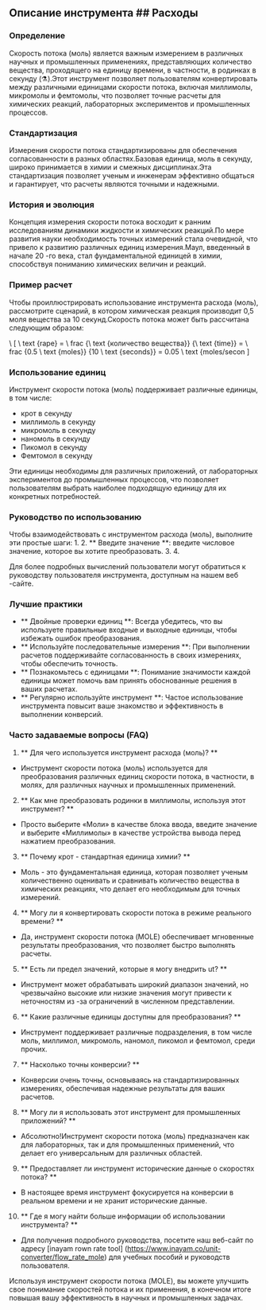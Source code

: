 ## Описание инструмента ## Расходы

### Определение
Скорость потока (моль) является важным измерением в различных научных и промышленных применениях, представляющих количество вещества, проходящего на единицу времени, в частности, в родинках в секунду (⚗).Этот инструмент позволяет пользователям конвертировать между различными единицами скорости потока, включая миллимолы, микромолы и фемтомолы, что позволяет точные расчеты для химических реакций, лабораторных экспериментов и промышленных процессов.

### Стандартизация
Измерения скорости потока стандартизированы для обеспечения согласованности в разных областях.Базовая единица, моль в секунду, широко принимается в химии и смежных дисциплинах.Эта стандартизация позволяет ученым и инженерам эффективно общаться и гарантирует, что расчеты являются точными и надежными.

### История и эволюция
Концепция измерения скорости потока восходит к ранним исследованиям динамики жидкости и химических реакций.По мере развития науки необходимость точных измерений стала очевидной, что привело к развитию различных единиц измерения.Маул, введенный в начале 20 -го века, стал фундаментальной единицей в химии, способствуя пониманию химических величин и реакций.

### Пример расчет
Чтобы проиллюстрировать использование инструмента расхода (моль), рассмотрите сценарий, в котором химическая реакция производит 0,5 моля вещества за 10 секунд.Скорость потока может быть рассчитана следующим образом:

\ [
\ text {rape} = \ frac {\ text {количество вещества}} {\ text {time}} = \ frac {0.5 \ text {moles}} {10 \ text {seconds}} = 0.05 \ text {moles/secon
\]

### Использование единиц
Инструмент скорости потока (моль) поддерживает различные единицы, в том числе:
- крот в секунду
- миллимоль в секунду
- микромоль в секунду
- наномоль в секунду
- Пикомол в секунду
- Фемтомол в секунду

Эти единицы необходимы для различных приложений, от лабораторных экспериментов до промышленных процессов, что позволяет пользователям выбрать наиболее подходящую единицу для их конкретных потребностей.

### Руководство по использованию
Чтобы взаимодействовать с инструментом расхода (моль), выполните эти простые шаги:
1.
2. ** Введите значение **: введите числовое значение, которое вы хотите преобразовать.
3.
4.

Для более подробных вычислений пользователи могут обратиться к руководству пользователя инструмента, доступным на нашем веб -сайте.

### Лучшие практики
- ** Двойные проверки единиц **: Всегда убедитесь, что вы используете правильные входные и выходные единицы, чтобы избежать ошибок преобразования.
- ** Используйте последовательные измерения **: При выполнении расчетов поддерживайте согласованность в своих измерениях, чтобы обеспечить точность.
- ** Познакомьтесь с единицами **: Понимание значимости каждой единицы может помочь вам принять обоснованные решения в ваших расчетах.
- ** Регулярно используйте инструмент **: Частое использование инструмента повысит ваше знакомство и эффективность в выполнении конверсий.

### Часто задаваемые вопросы (FAQ)

1. ** Для чего используется инструмент расхода (моль)? **
- Инструмент скорости потока (моль) используется для преобразования различных единиц скорости потока, в частности, в молях, для различных научных и промышленных применений.

2. ** Как мне преобразовать родинки в миллимолы, используя этот инструмент? **
- Просто выберите «Моли» в качестве блока ввода, введите значение и выберите «Миллимолы» в качестве устройства вывода перед нажатием преобразования.

3. ** Почему крот - стандартная единица химии? **
- Моль - это фундаментальная единица, которая позволяет ученым количественно оценивать и сравнивать количество вещества в химических реакциях, что делает его необходимым для точных измерений.

4. ** Могу ли я конвертировать скорости потока в режиме реального времени? **
- Да, инструмент скорости потока (MOLE) обеспечивает мгновенные результаты преобразования, что позволяет быстро выполнять расчеты.

5. ** Есть ли предел значений, которые я могу внедрить ut? **
- Инструмент может обрабатывать широкий диапазон значений, но чрезвычайно высокие или низкие значения могут привести к неточностям из -за ограничений в численном представлении.

6. ** Какие различные единицы доступны для преобразования? **
- Инструмент поддерживает различные подразделения, в том числе моль, миллимол, микромоль, наномол, пикомол и фемтомол, среди прочих.

7. ** Насколько точны конверсии? **
- Конверсии очень точны, основываясь на стандартизированных измерениях, обеспечивая надежные результаты для ваших расчетов.

8. ** Могу ли я использовать этот инструмент для промышленных приложений? **
- Абсолютно!Инструмент скорости потока (моль) предназначен как для лабораторных, так и для промышленных применений, что делает его универсальным для различных областей.

9. ** Предоставляет ли инструмент исторические данные о скоростях потока? **
- В настоящее время инструмент фокусируется на конверсии в реальном времени и не хранит исторические данные.

10. ** Где я могу найти больше информации об использовании инструмента? **
- Для получения подробного руководства, посетите наш веб-сайт по адресу [inayam rown rate tool] (https://www.inayam.co/unit-converter/flow_rate_mole) для учебных пособий и руководств пользователя.

Используя инструмент скорости потока (MOLE), вы можете улучшить свое понимание скоростей потока и их применения, в конечном итоге повышая вашу эффективность в научных и промышленных задачах.